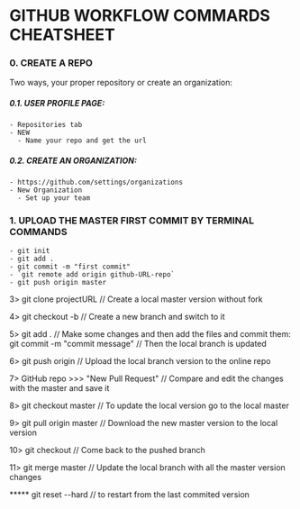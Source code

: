 # GITHUB WORKFLOW COMMARDS CHEATSHEET

### 0. CREATE A REPO

  Two ways, your proper repository or create an organization:
  
  ##### 0.1. USER PROFILE PAGE:
    - Repositories tab
    - NEW
      - Name your repo and get the url
    

  ##### 0.2. CREATE AN ORGANIZATION:
    - https://github.com/settings/organizations
    - New Organization
      - Set up your team

### 1. UPLOAD THE MASTER FIRST COMMIT BY TERMINAL COMMANDS
    - git init
    - git add .
    - git commit -m "first commit"
    - `git remote add origin github-URL-repo`
    - git push origin master


3>  git clone projectURL                // Create a local master version without fork

4>  git checkout -b <branch-name>       // Create a new branch and switch to it

5>  git add .                           // Make some changes and then add the files and commit them:
    git commit -m "commit message"      // Then the local branch is updated

6>  git push origin <branch-name>       // Upload the local branch version to the online repo

7>  GitHub repo >>> "New Pull Request"  // Compare and edit the changes with the master and save it

8>  git checkout master                 // To update the local version go to the local master

9>  git pull origin master              // Download the new master version to the local version 

10> git checkout <branch-name>          // Come back to the pushed branch

11> git merge master                    // Update the local branch with all the master version changes

***** git reset --hard                  // to restart from the last commited version
